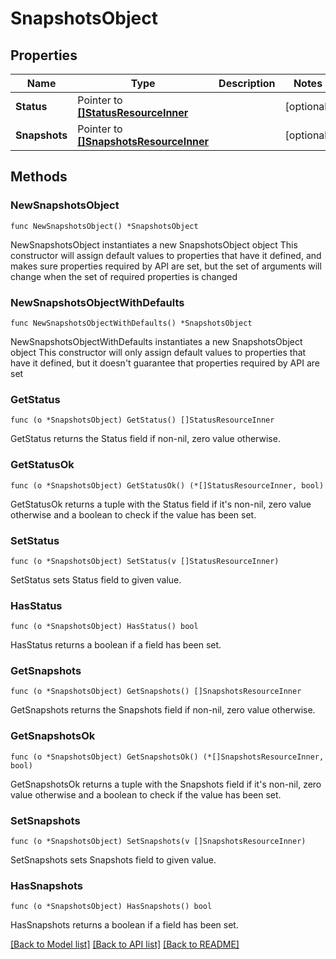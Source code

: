 # SnapshotsObject

## Properties

Name | Type | Description | Notes
------------ | ------------- | ------------- | -------------
**Status** | Pointer to [**[]StatusResourceInner**](StatusResourceInner.md) |  | [optional] 
**Snapshots** | Pointer to [**[]SnapshotsResourceInner**](SnapshotsResourceInner.md) |  | [optional] 

## Methods

### NewSnapshotsObject

`func NewSnapshotsObject() *SnapshotsObject`

NewSnapshotsObject instantiates a new SnapshotsObject object
This constructor will assign default values to properties that have it defined,
and makes sure properties required by API are set, but the set of arguments
will change when the set of required properties is changed

### NewSnapshotsObjectWithDefaults

`func NewSnapshotsObjectWithDefaults() *SnapshotsObject`

NewSnapshotsObjectWithDefaults instantiates a new SnapshotsObject object
This constructor will only assign default values to properties that have it defined,
but it doesn't guarantee that properties required by API are set

### GetStatus

`func (o *SnapshotsObject) GetStatus() []StatusResourceInner`

GetStatus returns the Status field if non-nil, zero value otherwise.

### GetStatusOk

`func (o *SnapshotsObject) GetStatusOk() (*[]StatusResourceInner, bool)`

GetStatusOk returns a tuple with the Status field if it's non-nil, zero value otherwise
and a boolean to check if the value has been set.

### SetStatus

`func (o *SnapshotsObject) SetStatus(v []StatusResourceInner)`

SetStatus sets Status field to given value.

### HasStatus

`func (o *SnapshotsObject) HasStatus() bool`

HasStatus returns a boolean if a field has been set.

### GetSnapshots

`func (o *SnapshotsObject) GetSnapshots() []SnapshotsResourceInner`

GetSnapshots returns the Snapshots field if non-nil, zero value otherwise.

### GetSnapshotsOk

`func (o *SnapshotsObject) GetSnapshotsOk() (*[]SnapshotsResourceInner, bool)`

GetSnapshotsOk returns a tuple with the Snapshots field if it's non-nil, zero value otherwise
and a boolean to check if the value has been set.

### SetSnapshots

`func (o *SnapshotsObject) SetSnapshots(v []SnapshotsResourceInner)`

SetSnapshots sets Snapshots field to given value.

### HasSnapshots

`func (o *SnapshotsObject) HasSnapshots() bool`

HasSnapshots returns a boolean if a field has been set.


[[Back to Model list]](../README.md#documentation-for-models) [[Back to API list]](../README.md#documentation-for-api-endpoints) [[Back to README]](../README.md)


